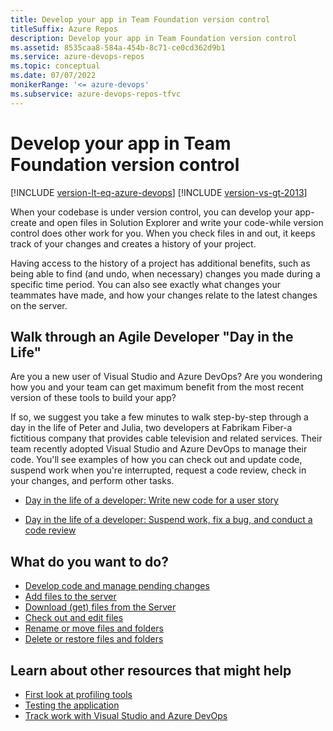 ```yaml
---
title: Develop your app in Team Foundation version control
titleSuffix: Azure Repos
description: Develop your app in Team Foundation version control
ms.assetid: 8535caa8-584a-454b-8c71-ce0cd362d9b1
ms.service: azure-devops-repos
ms.topic: conceptual
ms.date: 07/07/2022
monikerRange: '<= azure-devops'
ms.subservice: azure-devops-repos-tfvc
---
```



# Develop your app in Team Foundation version control

[!INCLUDE [version-lt-eq-azure-devops](../../includes/version-lt-eq-azure-devops.md)]
[!INCLUDE [version-vs-gt-2013](../../includes/version-vs-gt-2013.md)]

When your codebase is under version control, you can develop your app-create and open files in Solution Explorer and write your code-while version control does other work for you. When you check files in and out, it keeps track of your changes and creates a history of your project.

Having access to the history of a project has additional benefits, such as being able to find (and undo, when necessary) changes you made during a specific time period. You can also see exactly what changes your teammates have made, and how your changes relate to the latest changes on the server.

## Walk through an Agile Developer "Day in the Life"

Are you a new user of Visual Studio and Azure DevOps? Are you wondering how you and your team can get maximum benefit from the most recent version of these tools to build your app?

If so, we suggest you take a few minutes to walk step-by-step through a day in the life of Peter and Julia, two developers at Fabrikam Fiber-a fictitious company that provides cable television and related services. Their team recently adopted Visual Studio and Azure DevOps to manage their code. You'll see examples of how you can check out and update code, suspend work when you're interrupted, request a code review, check in your changes, and perform other tasks.

-    [Day in the life of a developer: Write new code for a user story](day-life-alm-developer-write-new-code-user-story.md) 

-    [Day in the life of a developer: Suspend work, fix a bug, and conduct a code review](day-life-alm-developer-suspend-work-fix-bug-conduct-code-review.md) 

## What do you want to do?

-    [Develop code and manage pending changes](develop-code-manage-pending-changes.md) 
-    [Add files to the server](add-files-server.md) 
-    [Download (get) files from the Server](download-get-files-from-server.md) 
-    [Check out and edit files](check-out-edit-files.md) 
-    [Rename or move files and folders](rename-move-files-folders.md) 
-    [Delete or restore files and folders](delete-restore-files-folders.md) 

## Learn about other resources that might help

-    [First look at profiling tools](/visualstudio/profiling/profiling-feature-tour) 
-    [Testing the application](../../test/index.yml) 
-    [Track work with Visual Studio and Azure DevOps](../../boards/get-started/what-is-azure-boards.md)